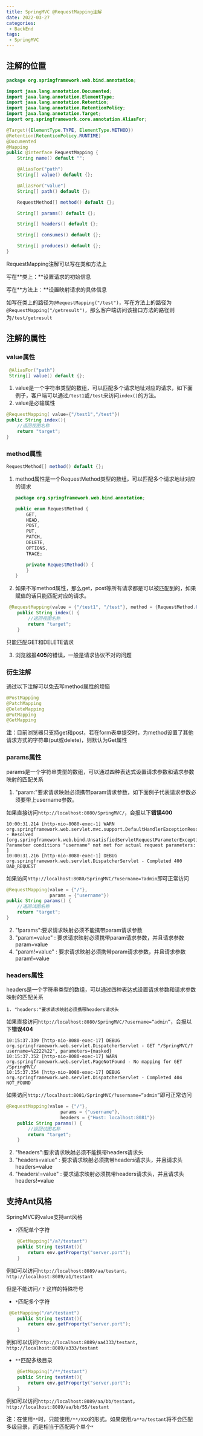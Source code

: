 ```yaml
---
title: SpringMVC @RequestMapping注解
date: 2022-03-27
categories:
 - BackEnd
tags:
 - SpringMVC
---
```


## 注解的位置

```java
package org.springframework.web.bind.annotation;

import java.lang.annotation.Documented;
import java.lang.annotation.ElementType;
import java.lang.annotation.Retention;
import java.lang.annotation.RetentionPolicy;
import java.lang.annotation.Target;
import org.springframework.core.annotation.AliasFor;

@Target({ElementType.TYPE, ElementType.METHOD})
@Retention(RetentionPolicy.RUNTIME)
@Documented
@Mapping
public @interface RequestMapping {
    String name() default "";

    @AliasFor("path")
    String[] value() default {};

    @AliasFor("value")
    String[] path() default {};

    RequestMethod[] method() default {};

    String[] params() default {};

    String[] headers() default {};

    String[] consumes() default {};

    String[] produces() default {};
}

```

RequestMapping注解可以写在类和方法上

写在**类上：**设置请求的初始信息

写在**方法上：**设置映射请求的具体信息

如写在类上的路径为`@RequestMapping("/test")`，写在方法上的路径为`@RequestMapping("/getresult")`，那么客户端访问该接口方法的路径则为`/test/getresult`

## 注解的属性

### value属性

```java
 @AliasFor("path")
 String[] value() default {};
```

1. value是一个字符串类型的数组，可以匹配多个请求地址对应的请求，如下面例子，客户端可以通过`/test1`或`/test`来访问`index()`的方法。
2. value是必输属性

```java
@RequestMapping( value={"/test1","/test"})
public String index(){
    //返回视图名称
    return "target";
}
```

### method属性

```java
RequestMethod[] method() default {};
```

1. method属性是一个RequestMethod类型的数组，可以匹配多个请求地址对应的请求

   ```java
   package org.springframework.web.bind.annotation;
   
   public enum RequestMethod {
       GET,
       HEAD,
       POST,
       PUT,
       PATCH,
       DELETE,
       OPTIONS,
       TRACE;
   
       private RequestMethod() {
       }
   }
   ```

2. 如果不写method属性，那么get，post等所有请求都是可以被匹配到的，如果赋值的话只能匹配对应的请求。

```java
 @RequestMapping(value = {"/test1", "/test"}, method = {RequestMethod.GET, RequestMethod.DELETE})
    public String index() {
        //返回视图名称
        return "target";
    }
```

只能匹配GET和DELETE请求

3. 浏览器报**405**的错误，一般是请求协议不对的问题



### 衍生注解

通过以下注解可以免去写method属性的烦恼

```java
@PostMapping
@PatchMapping
@DeleteMapping
@PutMapping
@GetMapping
```

**注**：目前浏览器只支持get和post，若在form表单提交时，为method设置了其他请求方式的字符串(put或delete)，则默认为Get属性

### params属性

params是一个字符串类型的数组，可以通过四种表达式设置请求参数和请求参数映射的匹配关系

1. "param:"要求请求映射必须携带param请求参数，如下面例子代表请求参数必须要带上username参数。

如果直接访问`http://localhost:8080/SpringMVC/`，会报以下**错误400**

```shell
10:00:31.214 [http-nio-8080-exec-1] WARN org.springframework.web.servlet.mvc.support.DefaultHandlerExceptionResolver - Resolved [org.springframework.web.bind.UnsatisfiedServletRequestParameterException: Parameter conditions "username" not met for actual request parameters: ]
10:00:31.216 [http-nio-8080-exec-1] DEBUG org.springframework.web.servlet.DispatcherServlet - Completed 400 BAD_REQUEST
```

如果访问`http://localhost:8080/SpringMVC/?username=?admin`即可正常访问

```java
@RequestMapping(value = {"/"},
                params = {"username"})
public String params() {
    //返回试图名称
    return "target";
}
```

2. "!params":要求请求映射必须不能携带param请求参数
3. "param=value" : 要求请求映射必须携带param请求参数，并且请求参数param=value
4. "param!=value" : 要求请求映射必须携带param请求参数，并且请求参数param!=value

### headers属性

headers是一个字符串类型的数组，可以通过四种表达式设置请求参数和请求参数映射的匹配关系

 	1. "headers:"要求请求映射必须携带headers请求头

如果直接访问`http://localhost:8080/SpringMVC/?username=“admin”`，会报以下**错误404**

```shell
10:15:37.339 [http-nio-8080-exec-17] DEBUG org.springframework.web.servlet.DispatcherServlet - GET "/SpringMVC/?username=%2222%22", parameters={masked}
10:15:37.352 [http-nio-8080-exec-17] WARN org.springframework.web.servlet.PageNotFound - No mapping for GET /SpringMVC/
10:15:37.354 [http-nio-8080-exec-17] DEBUG org.springframework.web.servlet.DispatcherServlet - Completed 404 NOT_FOUND
```

如果访问`http://localhost:8081/SpringMVC/?username=“admin”`即可正常访问

```java
@RequestMapping(value = {"/"},
                    params = {"username"},
                    headers = {"Host: localhost:8081"})
    public String params() {
        //返回试图名称
        return "target";
    }
```

2. "!headers":要求请求映射必须不能携带headers请求头
3. "headers=value" : 要求请求映射必须携带headers请求头，并且请求头headers=value
4. "headers!=value" : 要求请求映射必须携带headers请求头，并且请求头headers!=value

## 支持Ant风格

 SpringMVC的value支持ant风格

* `?`匹配单个字符

```java
    @GetMapping("/a?/testant")
    public String testAnt(){
        return env.getProperty("server.port");
    }
```

例如可以访问`http://localhost:8089/aa/testant`，`http://localhost:8089/a1/testant`

但是不能访问`/` `?` 这样的特殊符号

* `*`匹配多个字符

```java
 @GetMapping("/a*/testant")
    public String testAnt(){
        return env.getProperty("server.port");
    }
```

例如可以访问`http://localhost:8089/aa4333/testant`，`http://localhost:8089/a333/testant`

* `**`匹配多级目录

```java
    @GetMapping("/**/testant")
    public String testAnt(){
        return env.getProperty("server.port");
    }
```

例如可以访问`http://localhost:8089/aa/bb/testant`，`http://localhost:8089/aa/bb/55/testant`

**注**：在使用`**`时，只能使用`/**/XXX`的形式。如果使用`/a**a/testant`将不会匹配多级目录，而是相当于匹配两个单个`*`